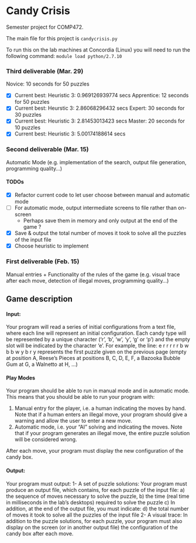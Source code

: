 # Candy Crisis
Semester project for COMP472.

The main file for this project is `candycrisis.py`

To run this on the lab machines at Concordia (Linux) you will need to run the following command: `module load python/2.7.10`

### Third deliverable (Mar. 29)
Novice: 10 seconds for 50 puzzles
  - [x] Current best: Heuristic 3: 0.969126939774 secs 
Apprentice: 12 seconds for 50 puzzles
  - [x] Current best: Heurstic 3: 2.86068296432 secs 
Expert: 30 seconds for 30 puzzles
  - [x] Current best: Heuristic 3: 2.81453013423 secs
Master: 20 seconds for 10 puzzles
  - [x] Current best: Heuristic 3: 5.00174188614 secs 

### Second deliverable (Mar. 15)
Automatic Mode
(e.g. implementation of the search, output file generation, programming quality…) 

#### TODOs

- [x] Refactor current code to let user choose between manual and automatic mode 
- [ ] For automatic mode, output intermediate screens to file rather than on-screen 
  - Perhaps save them in memory and only output at the end of the game ? 
- [x] Save & output the total number of moves it took to solve all the puzzles of the input file 
- [x] Choose heuristic to implement

### First deliverable (Feb. 15)
Manual entries + Functionality of the rules of the game
(e.g. visual trace after each move, detection of illegal moves, programming quality…) 

## Game description 
#### Input:
Your program will read a series of initial configurations from a text file, where each line will represent an initial configuration. Each candy type will be represented by a unique character (‘r’, ‘b’, ‘w’, ‘y’, ‘g’ or ‘p’) and the empty slot will be indicated by the character ‘e’. For example, the line:
e r r r r r b w b b w y b r y represents the first puzzle given on the previous page
(empty at position A, Reese’s Pieces at positions B, C, D, E, F,
a Bazooka Bubble Gum at G, a Walnetto at H, ...)

#### Play Modes
Your program should be able to run in manual mode and in automatic mode. This means that you should be able to run your program with:
1. Manual entry for the player, i.e. a human indicating the moves by hand.
  Note that if a human enters an illegal move, your program should give a warning and allow the user to enter a new move.
2. Automatic mode, i.e. your “AI” solving and indicating the moves.
  Note that if your program generates an illegal move, the entire puzzle solution will be considered wrong.

After each move, your program must display the new configuration of the candy box.

#### Output:
Your program must output:
1- A set of puzzle solutions: Your program must produce an output file, which contains, for each puzzle of the input file:
a) the sequence of moves necessary to solve the puzzle,
b) the time (real time in milliseconds in the lab’s desktops) required to solve the puzzle
c) In addition, at the end of the output file, you must indicate:
d) the total number of moves it took to solve all the puzzles of the input file
2- A visual trace: In addition to the puzzle solutions, for each puzzle, your program must also display on the screen (or
in another output file) the configuration of the candy box after each move. 
